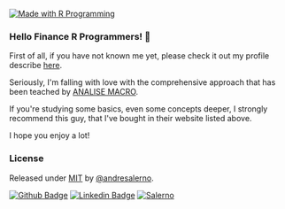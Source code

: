 [![Made with R Programming](https://img.shields.io/badge/R_Programming-Bar-2ea44f?logo=https%3A%2F%2Fcran.r-project.org%2FRlogo.svg)](https://cran.r-project.org/ "Go to R Programming homepage")



### Hello Finance R Programmers! 👋

First of all, if you have not known me yet, please check it out my profile describe [here](https://github.com/andresalerno "My profile").

Seriously, I'm falling with love with the comprehensive approach that has been teached by [ANALISE MACRO](https://analisemacro.com.br/).

If you're studying some basics, even some concepts deeper, I strongly recommend this guy, that I've bought in their website listed above.

I hope you enjoy a lot!

### License

Released under [MIT](/LICENSE) by [@andresalerno](https://github.com/andresalerno).

[![Github Badge](https://img.shields.io/badge/-Github-000?style=flat-square&logo=Github&logoColor=white&link=https://github.com/andresalerno)](https://github.com/andresalerno)
[![Linkedin Badge](https://img.shields.io/badge/-LinkedIn-blue?style=flat-square&logo=Linkedin&logoColor=white&link=https://www.linkedin.com/in/andresalerno/)](https://www.linkedin.com/in/andresalerno/)
[![Salerno](https://komarev.com/ghpvc/?username=andresalerno)](https://github.com/andresalerno)
